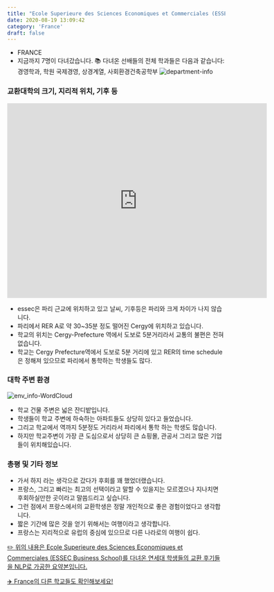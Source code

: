 ```yaml
---
title: "Ecole Superieure des Sciences Economiques et Commerciales (ESSEC Business School)"
date: 2020-08-19 13:09:42
category: 'France'
draft: false
---
```



* FRANCE
* 지금까지 7명이 다녀갔습니다. 
📚 다녀온 선배들의 전체 학과들은 다음과 같습니다: 경영학과, 학원 국제경영, 상경계열, 사회환경건축공학부
![department-info](../plots/FR000004.png)
### 교환대학의 크기, 지리적 위치, 기후 등
<iframe
width="600"
height="450"
frameborder="0" style="border:0"
src="https://www.google.com/maps/embed/v1/place?key=AIzaSyC9e1AME-pVmWC4hBpFdu5S4dKzyepa3HQ&q=Ecole+Superieure+des+Sciences+Economiques+et+Commerciales+(ESSEC+Business+School)&center=49.0335,2.07683&zoom=14" allowfullscreen>
</iframe>

* essec은 파리 근교에 위치하고 있고 날씨, 기후등은 파리와 크게 차이가 나지 않습니다.
* 파리에서 RER A로 약 30~35분 정도 떨어진 Cergy에 위치하고 있습니다.
* 학교의 위치는 Cergy-Prefecture 역에서 도보로 5분거리라서 교통의 불편은 전혀 없습니다.
* 학교는 Cergy Prefecture역에서 도보로 5분 거리에 있고 RER의 time schedule은 정해져 있으므로 파리에서 통학하는 학생들도 많다.


### 대학 주변 환경

![env_info-WordCloud](../univ_wordclouds_okt/env_info/FR000004_env_info_okt.png)

* 학교 건물 주변은 넓은 잔디밭입니다.
* 학생들이 학교 주변에 하숙하는 아파트들도 상당히 있다고 들었습니다.
* 그리고 학교에서 역까지 5분정도 거리라서 파리에서 통학 하는 학생도 많습니다.
* 하지만 학교주변이 가장 큰 도심으로서 상당히 큰 쇼핑몰, 관공서 그리고 많은 기업들이 위치해있습니다.


### 총평 및 기타 정보 
* 가서 하지 라는 생각으로 갔다가 후회를 꽤 했었더랬습니다.
* 프랑스, 그리고 빠리는 최고의 선택이라고 말할 수 있을지는 모르겠으나 지나치면 후회하실만한 곳이라고 말씀드리고 싶습니다.
* 그런 점에서 프랑스에서의 교환학생은 정말 개인적으로 좋은 경험이었다고 생각합니다.
* 짧은 기간에 많은 것을 얻기 위해서는 여행이라고 생각합니다.
* 프랑스는 지리적으로 유럽의 중심에 있으므로 다른 나라로의 여행이 쉽다.


[✏️ 위의 내용은 Ecole Superieure des Sciences Economiques et Commerciales (ESSEC Business School)를 다녀온 연세대 학생들의 교환 후기들을 NLP로 가공한 요약본입니다.](http://oia.yonsei.ac.kr/partner/expReport.asp?ucode=FR000004&bgbn=A)

[✈️ France의 다른 학교들도 확인해보세요!](https://yonsei-exchange.netlify.app/?category=France)
